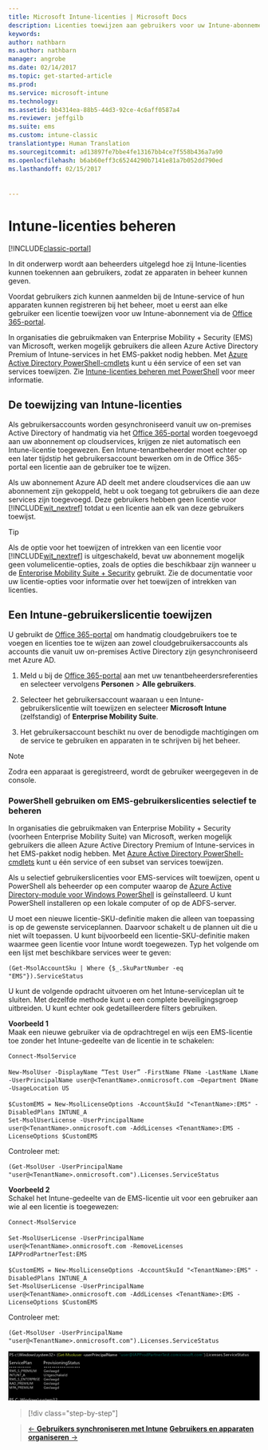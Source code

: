 ```yaml
---
title: Microsoft Intune-licenties | Microsoft Docs
description: Licenties toewijzen aan gebruikers voor uw Intune-abonnement
keywords: 
author: nathbarn
ms.author: nathbarn
manager: angrobe
ms.date: 02/14/2017
ms.topic: get-started-article
ms.prod: 
ms.service: microsoft-intune
ms.technology: 
ms.assetid: bb4314ea-88b5-44d3-92ce-4c6aff0587a4
ms.reviewer: jeffgilb
ms.suite: ems
ms.custom: intune-classic
translationtype: Human Translation
ms.sourcegitcommit: ad13897fe7bbe4fe13167bb4ce7f558b436a7a90
ms.openlocfilehash: b6ab60eff3c65244290b7141e81a7b052dd790ed
ms.lasthandoff: 02/15/2017


---
```


# <a name="manage-intune-licenses"></a>Intune-licenties beheren

[!INCLUDE[classic-portal](../includes/classic-portal.md)]

In dit onderwerp wordt aan beheerders uitgelegd hoe zij Intune-licenties kunnen toekennen aan gebruikers, zodat ze apparaten in beheer kunnen geven.

Voordat gebruikers zich kunnen aanmelden bij de Intune-service of hun apparaten kunnen registreren bij het beheer, moet u eerst aan elke gebruiker een licentie toewijzen voor uw Intune-abonnement via de [Office 365-portal](http://go.microsoft.com/fwlink/p/?LinkId=698854).

In organisaties die gebruikmaken van Enterprise Mobility + Security (EMS) van Microsoft, werken mogelijk gebruikers die alleen Azure Active Directory Premium of Intune-services in het EMS-pakket nodig hebben. Met [Azure Active Directory PowerShell-cmdlets](https://msdn.microsoft.com/library/jj151815.aspx) kunt u één service of een set van services toewijzen. Zie [Intune-licenties beheren met PowerShell](start-with-a-paid-subscription-to-microsoft-intune-step-4-posh.md) voor meer informatie.

## <a name="how-intune-licenses-are-assigned"></a>De toewijzing van Intune-licenties
Als gebruikersaccounts worden gesynchroniseerd vanuit uw on-premises Active Directory of handmatig via het [Office 365-portal](http://go.microsoft.com/fwlink/p/?LinkId=698854) worden toegevoegd aan uw abonnement op cloudservices, krijgen ze niet automatisch een Intune-licentie toegewezen. Een Intune-tenantbeheerder moet echter op een later tijdstip het gebruikersaccount bewerken om in de Office 365-portal een licentie aan de gebruiker toe te wijzen.

Als uw abonnement Azure AD deelt met andere cloudservices die aan uw abonnement zijn gekoppeld, hebt u ook toegang tot gebruikers die aan deze services zijn toegevoegd. Deze gebruikers hebben geen licentie voor [!INCLUDE[wit_nextref](../includes/wit_nextref_md.md)] totdat u een licentie aan elk van deze gebruikers toewijst.

> [!TIP]
> Als de optie voor het toewijzen of intrekken van een licentie voor [!INCLUDE[wit_nextref](../includes/wit_nextref_md.md)] is uitgeschakeld, bevat uw abonnement mogelijk geen volumelicentie-opties, zoals de opties die beschikbaar zijn wanneer u de [Enterprise Mobility Suite + Security](https://www.microsoft.com/en-us/server-cloud/enterprise-mobility/overview.aspx) gebruikt. Zie de documentatie voor uw licentie-opties voor informatie over het toewijzen of intrekken van licenties.

## <a name="assign-an-intune-user-license"></a>Een Intune-gebruikerslicentie toewijzen

U gebruikt de [Office 365-portal](http://go.microsoft.com/fwlink/p/?LinkId=698854) om handmatig cloudgebruikers toe te voegen en licenties toe te wijzen aan zowel cloudgebruikersaccounts als accounts die vanuit uw on-premises Active Directory zijn gesynchroniseerd met Azure AD.

1.  Meld u bij de [Office 365-portal](http://go.microsoft.com/fwlink/p/?LinkId=698854) aan met uw tenantbeheerdersreferenties en selecteer vervolgens **Personen** > **Alle gebruikers**.

2.  Selecteer het gebruikersaccount waaraan u een Intune-gebruikerslicentie wilt toewijzen en selecteer **Microsoft Intune** (zelfstandig) of **Enterprise Mobility Suite**.

3.  Het gebruikersaccount beschikt nu over de benodigde machtigingen om de service te gebruiken en apparaten in te schrijven bij het beheer.

> [!NOTE]
> Zodra een apparaat is geregistreerd, wordt de gebruiker weergegeven in de console.

### <a name="use-powershell-to-selectively-manage-ems-user-licenses"></a>PowerShell gebruiken om EMS-gebruikerslicenties selectief te beheren
In organisaties die gebruikmaken van Enterprise Mobility + Security (voorheen Enterprise Mobility Suite) van Microsoft, werken mogelijk gebruikers die alleen Azure Active Directory Premium of Intune-services in het EMS-pakket nodig hebben. Met [Azure Active Directory PowerShell-cmdlets](https://msdn.microsoft.com/library/jj151815.aspx) kunt u één service of een subset van services toewijzen.

Als u selectief gebruikerslicenties voor EMS-services wilt toewijzen, opent u PowerShell als beheerder op een computer waarop de [Azure Active Directory-module voor Windows PowerShell](https://msdn.microsoft.com/library/jj151815.aspx#bkmk_installmodule) is geïnstalleerd. U kunt PowerShell installeren op een lokale computer of op de ADFS-server.

U moet een nieuwe licentie-SKU-definitie maken die alleen van toepassing is op de gewenste serviceplannen. Daarvoor schakelt u de plannen uit die u niet wilt toepassen. U kunt bijvoorbeeld een licentie-SKU-definitie maken waarmee geen licentie voor Intune wordt toegewezen. Typ het volgende om een lijst met beschikbare services weer te geven:

    (Get-MsolAccountSku | Where {$_.SkuPartNumber -eq "EMS"}).ServiceStatus

U kunt de volgende opdracht uitvoeren om het Intune-serviceplan uit te sluiten. Met dezelfde methode kunt u een complete beveiligingsgroep uitbreiden. U kunt echter ook gedetailleerdere filters gebruiken.

**Voorbeeld 1**<br>
Maak een nieuwe gebruiker via de opdrachtregel en wijs een EMS-licentie toe zonder het Intune-gedeelte van de licentie in te schakelen:

    Connect-MsolService

    New-MsolUser -DisplayName “Test User” -FirstName FName -LastName LName -UserPrincipalName user@<TenantName>.onmicrosoft.com –Department DName -UsageLocation US

    $CustomEMS = New-MsolLicenseOptions -AccountSkuId "<TenantName>:EMS" -DisabledPlans INTUNE_A
    Set-MsolUserLicense -UserPrincipalName user@<TenantName>.onmicrosoft.com -AddLicenses <TenantName>:EMS -LicenseOptions $CustomEMS


Controleer met:

    (Get-MsolUser -UserPrincipalName "user@<TenantName>.onmicrosoft.com").Licenses.ServiceStatus

**Voorbeeld 2**<br>
Schakel het Intune-gedeelte van de EMS-licentie uit voor een gebruiker aan wie al een licentie is toegewezen:

    Connect-MsolService

    Set-MsolUserLicense -UserPrincipalName user@<TenantName>.onmicrosoft.com -RemoveLicenses IAPProdPartnerTest:EMS

    $CustomEMS = New-MsolLicenseOptions -AccountSkuId "<TenantName>:EMS" -DisabledPlans INTUNE_A
    Set-MsolUserLicense -UserPrincipalName user@<TenantName>.onmicrosoft.com -AddLicenses <TenantName>:EMS -LicenseOptions $CustomEMS

Controleer met:

    (Get-MsolUser -UserPrincipalName "user@<TenantName>.onmicrosoft.com").Licenses.ServiceStatus

![PoSH-AddLic-Verify](./media/posh-addlic-verify.png)

>[!div class="step-by-step"]

>[&larr; **Gebruikers synchroniseren met Intune**](.\start-with-a-paid-subscription-to-microsoft-intune-step-2.md)     [**Gebruikers en apparaten organiseren** &rarr;](.\start-with-a-paid-subscription-to-microsoft-intune-step-5.md)  

